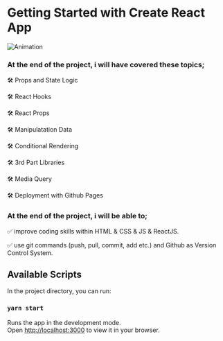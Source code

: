 # Getting Started with Create React App
![Animation](https://user-images.githubusercontent.com/99739515/176788009-8bc4213e-598f-41fb-8272-67137a425d8f.gif)

### At the end of the project, i will have covered these topics;

🛠 Props and State Logic

🛠 React Hooks 
 
🛠 React Props

🛠 Manipulatation Data

🛠 Conditional Rendering

🛠 3rd Part Libraries 

🛠 Media Query 

🛠 Deployment with Github Pages


### At the end of the project, i will be able to;

✅ improve coding skills within HTML & CSS & JS & ReactJS.

✅ use git commands (push, pull, commit, add etc.) and Github as Version Control System.



## Available Scripts

In the project directory, you can run:

### `yarn start`

Runs the app in the development mode.\
Open [http://localhost:3000](http://localhost:3000) to view it in your browser.
